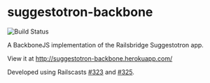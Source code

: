 suggestotron-backbone
=====================

![Build Status](https://travis-ci.org/fionatay/suggestotron-backbone.png?branch=master)

A BackboneJS implementation of the Railsbridge Suggestotron app.

View it at http://suggestotron-backbone.herokuapp.com/

Developed using Railscasts [#323](http://railscasts.com/episodes/323-backbone-on-rails-part-1) and [#325](http://railscasts.com/episodes/325-backbone-on-rails-part-2).
